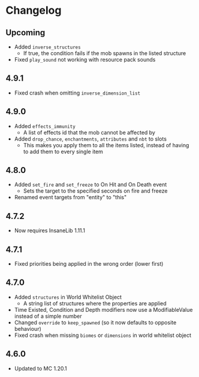 # Changelog

## Upcoming
* Added `inverse_structures`
  * If true, the condition fails if the mob spawns in the listed structure
* Fixed `play_sound` not working with resource pack sounds

## 4.9.1
* Fixed crash when omitting `inverse_dimension_list`

## 4.9.0
* Added `effects_immunity`
  * A list of effects id that the mob cannot be affected by
* Added `drop_chance`, `enchantments`, `attributes` and `nbt` to slots
  * This makes you apply them to all the items listed, instead of having to add them to every single item

## 4.8.0
* Added `set_fire` and `set_freeze` to On Hit and On Death event
  * Sets the target to the specified seconds on fire and freeze
* Renamed event targets from "entity" to "this"

## 4.7.2
* Now requires InsaneLib 1.11.1

## 4.7.1
* Fixed priorities being applied in the wrong order (lower first)

## 4.7.0
* Added `structures` in World Whitelist Object
  * A string list of structures where the properties are applied
* Time Existed, Condition and Depth modifiers now use a ModifiableValue instead of a simple number
* Changed `override` to `keep_spawned` (so it now defaults to opposite behaviour)
* Fixed crash when missing `biomes` or `dimensions` in world whitelist object

## 4.6.0
* Updated to MC 1.20.1